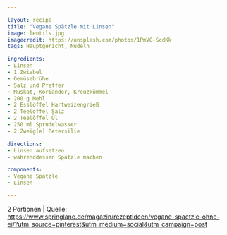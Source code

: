```yaml
---

layout: recipe
title: "Vegane Spätzle mit Linsen"
image: lentils.jpg
imagecredit: https://unsplash.com/photos/1PmVG-ScdKk
tags: Hauptgericht, Nudeln

ingredients:
- Linsen
- 1 Zwiebel
- Gemüsebrühe
- Salz und Pfeffer
- Muskat, Koriander, Kreuzkümmel
- 200 g Mehl
- 2 Esslöffel Hartweizengrieß
- 2 Teelöffel Salz
- 2 Teelöffel Öl
- 250 ml Sprudelwasser
- 2 Zweig(e) Petersilie

directions:
- Linsen aufsetzen
- währenddessen Spätzle machen

components:
- Vegane Spätzle
- Linsen

---
```

2 Portionen
| Quelle: https://www.springlane.de/magazin/rezeptideen/vegane-spaetzle-ohne-ei/?utm_source=pinterest&utm_medium=social&utm_campaign=post

